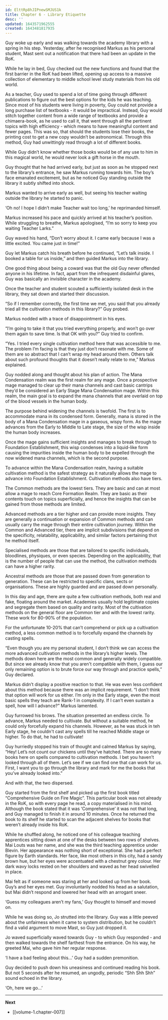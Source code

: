 ```yaml
---
id: ElttRp8hJIPnewSMJUS1k
title: Chapter 6 - Library Etiquette
desc: ''
updated: 1643571962555
created: 1643481817935
---
```


Guy woke up early and was walking towards the academy library with a spring in his step. Yesterday, after he recognised Markus as his personal student, Mast sent out a notification that there had been an update in the RoK.

While he lay in bed, Guy checked out the new functions and found that the first barrier in the RoK had been lifted, opening up access to a massive collection of elementary to middle school level study materials from his old world. 

As a teacher, Guy used to spend a lot of time going through different publications to figure out the best options for the kids he was teaching. Since most of his students were living in poverty, Guy could not provide a long purchase list of textbooks - it would be impractical. Instead, Guy would stitch together content from a wide range of textbooks and provide a chimaera-book, as he used to call it, that went through all the pertinent topics with high efficiency - which means to have meaningful content and fewer pages. This was so, that should the students lose their books, the printing cost to get a new copy wouldn’t be astronomical. Through this method, Guy had unwittingly read through a lot of different books.

While Guy didn’t know whether those books would be of any use to him in this magical world, he would never look a gift horse in the mouth.

Guy thought that he had arrived early, but just as soon as he stopped next to the library’s entrance, he saw Markus running towards him. The boy’s face emanated excitement, but as he noticed Guy standing outside the library it subtly shifted into shock.

Markus wanted to arrive early as well, but seeing his teacher waiting outside the library he started to panic. 

‘Oh no! I hope I didn’t make Teacher wait too long,’ he reprimanded himself.

Markus increased his pace and quickly arrived at his teacher’s position. While struggling to breathe, Markus apologised, “I’m so sorry to keep you waiting Teacher Larks.”

Guy waved his hand, “Don’t worry about it. I came early because I was a little excited. You came just in time!”

Guy let Markus catch his breath before he continued, “Let’s talk inside. I booked a table for us inside,” and then guided Markus into the library.

One good thing about being a coward was that the old Guy never offended anyone in his lifetime. In fact, apart from the infrequent disdainful glares, Guy was basically an invisible character in the academy.

Once the teacher and student scouted a sufficiently isolated desk in the library, they sat down and started their discussion.

“So if I remember correctly, the first time we met, you said that you already tried all the cultivation methods in this library?” Guy probed.

Markus nodded with a trace of disappointment in his eyes.

“I’m going to take it that you tried everything properly, and won’t go over them again to save time. Is that OK with you?” Guy tried to confirm.

“Yes. I tried every single cultivation method here that was accessible to me. The problem I’m facing is that they just don’t resonate with me. Some of them are so abstract that I can’t wrap my head around them. Others talk about such profound thoughts that it doesn’t really relate to me,” Markus explained.

Guy nodded along and thought about his plan of action. The Mana Condensation realm was the first realm for any mage. Once a prospective mage managed to clear up their mana channels and cast basic cantrips they’d be considered an Early Stage Mana Condensation mage. Within this realm, the main goal is to expand the mana channels that are overlaid on top of the blood vessels in the human body.

The purpose behind widening the channels is twofold. The first is to accommodate mana in its condensed form. Generally, mana is stored in the body of a Mana Condensation mage in a gaseous, wispy form. As the mage advances from the Early to Middle to Late stage, the size of the wisp inside the human body increases.

Once the mage gains sufficient insights and manages to break through to Foundation Establishment, this wisp condenses into a liquid-like form causing the impurities inside the human body to be expelled through the now widened mana channels, which is the second purpose.

To advance within the Mana Condensation realm, having a suitable cultivation method is the safest strategy as it naturally allows the mage to advance into Foundation Establishment. Cultivation methods also have tiers. 

The Common methods are the lowest tiers. They are basic and can at most allow a mage to reach Core Formation Realm. They are basic as their contents touch on topics superficially, and hence the insights that can be gained from those methods are limited.

Advanced methods are a tier higher and can provide more insights. They are generally a continuation or expansion of Common methods and can usually carry the mage through their entire cultivation journey. Within the Common and Advanced tier, there are implicit subdivisions that depend on the specificity, relatability, applicability, and similar factors pertaining thot he method itself.

Specialised methods are those that are tailored to specific individuals, bloodlines, physiques, or even species. Depending on the applicability, that is the number of people that can use the method, the cultivation methods can have a higher rarity. 

Ancestral methods are those that are passed down from generation to generation. These can be restricted to specific clans, sects or organisations. These are highly guarded and are passed down personally.

In this day and age, there are quite a few cultivation methods, both real and fake, floating around the market. Academies usually hold legitimate copies and segregate them based on quality and rarity. Most of the cultivation methods on the general floor are Common tier and with the lowest rarity. These work for 80-90% of the population.

For the unfortunate 10-20% that can’t comprehend or pick up a cultivation method, a less common method is to forcefully expand the channels by casting spells.

“Even though you are my personal student, I don’t think we can access the more advanced cultivation methods in the library’s higher levels. The methods down here are the most common and generally widely compatible. But since we already know that you aren't compatible with them, I guess our only remaining option is to brute force our way through and practice spells,” Guy declared.

Markus didn’t display a positive reaction to that. He was even less confident about this method because there was an implicit requirement. “I don’t think that option will work for us either. I’m only in the Early stage, even the most basic spells they teach are Rank-1 in complexity. If I can’t even sustain a spell, how will I advance?” Markus lamented.

Guy furrowed his brows. The situation presented an endless circle. To advance, Markus needed to cultivate. But without a suitable method, he could only forcefully expand his channels. However, as he was stuck in teh Early stage, he couldn't cast any spells till he reached Middle stage or higher. To do that, he had to cultivate! 

Guy hurriedly stopped his train of thought and calmed Markus by saying, “Hey! Let’s not count our chickens until they’ve hatched. There are so many books here on spells compared to cultivation methods. I bet you haven’t looked through all of them. Let’s see if we can find one that can work for us. First, I want you to go through the library and mark for me the books that you’ve already looked into.”

And with that, the two dispersed.

Guy started from the first shelf and picked up the first book titled “Comprehensive Guide on Fire Magic”. This particular book was not already in the RoK, so with every page he read, a copy materialised in his mind. Although the book stated that it was ‘Comprehensive’ it was not that long, and Guy managed to finish it in around 10 minutes. Once he returned the book to its shelf he started to scan the adjacent shelves for books that weren’t already inside his RoK.

While he shuffled along, he noticed one of his colleague teaching apprentices sitting down at one of the desks between two rows of shelves. Mai Louts was her name, and she was the third teaching apprentice under Blevin. Her appearance was nothing short of exceptional. She had a perfect figure by Earth standards. Her face, like most others in this city, had a sandy brown hue, but her eyes were accentuated with a chestnut grey colour. Her dark wavy locks rested on her shoulders and waved as her head swivelled in place.

Mai felt as if someone was staring at her and looked up from her book. Guy’s and her eyes met. Guy involuntarily nodded his head as a salutation, but Mai didn’t respond and lowered her head with an arrogant sneer.

‘Guess my colleagues aren’t my fans,’ Guy thought to himself and moved on.

While he was doing so, Jo strutted into the library. Guy was a little peeved about the unfairness when it came to system distribution, but he couldn’t find a valid argument to move Mast, so Guy just dropped it.

Jo waved superficially waved towards Guy - to which Guy responded - and then walked towards the shelf farthest from the entrance. On his way, he greeted Mai, who gave him her regular response.

‘I have a bad feeling about this…’ Guy had a sudden premonition.

Guy decided to push down his uneasiness and continued reading his book. But not 5 seconds after he resumed, an ungodly, periodic “Shh Shh Shh” sound echoed in the library.

‘Oh, here we go...’

____

**Next**
* [[volume-1.chapter-007]]